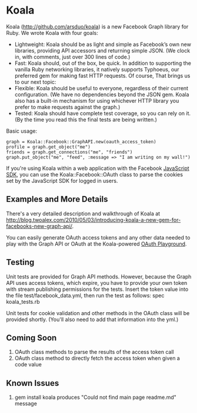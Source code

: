 Koala
====
Koala (<a href="http://github.com/arsduo/koala" target="_blank">http://github.com/arsduo/koala</a>) is a new Facebook Graph library for Ruby.  We wrote Koala with four goals: 

* Lightweight: Koala should be as light and simple as Facebook’s own new libraries, providing API accessors and returning simple JSON.  (We clock in, with comments, just over 300 lines of code.)
* Fast: Koala should, out of the box, be quick. In addition to supporting the vanilla Ruby networking libraries, it natively supports Typhoeus, our preferred gem for making fast HTTP requests. Of course, That brings us to our next topic:
* Flexible: Koala should be useful to everyone, regardless of their current configuration.  (We have no dependencies beyond the JSON gem.  Koala also has a built-in mechanism for using whichever HTTP library you prefer to make requests against the graph.)
* Tested: Koala should have complete test coverage, so you can rely on it.  (By the time you read this the final tests are being written.)

Basic usage:

    graph = Koala::Facebook::GraphAPI.new(oauth_access_token)
    profile = graph.get_object("me")
    friends = graph.get_connections("me", "friends")
    graph.put_object("me", "feed", :message => "I am writing on my wall!")

If you're using Koala within a web application with the Facebook
[JavaScript SDK](http://github.com/facebook/connect-js), you can use the Koala::Facebook::OAuth class 
to parse the cookies set by the JavaScript SDK for logged in users.

Examples and More Details 
-----
There's a very detailed description and walkthrough of Koala at <a href="http://blog.twoalex.com/2010/05/03/introducing-koala-a-new-gem-for-facebooks-new-graph-api/">http://blog.twoalex.com/2010/05/03/introducing-koala-a-new-gem-for-facebooks-new-graph-api/</a>.

You can easily generate OAuth access tokens and any other data needed to play with the Graph API or OAuth at the Koala-powered <a href="http://oauth.twoalex.com" target="_blank">OAuth Playground</a>.


Testing
-----

Unit tests are provided for Graph API methods.  However, because the Graph API uses access tokens, which expire, you have to provide your own token with stream publishing permissions for the tests.  Insert the token value into the file test/facebook_data.yml, then run the test as follows:
    spec koala_tests.rb
    
Unit tests for cookie validation and other methods in the OAuth class will be provided shortly.  (You'll also need to add that information into the yml.)


Coming Soon
-----
1. OAuth class methods to parse the results of the access token call
2. OAuth class method to directly fetch the access token when given a code value


Known Issues
-----
1. gem install koala produces "Could not find main page readme.md" message